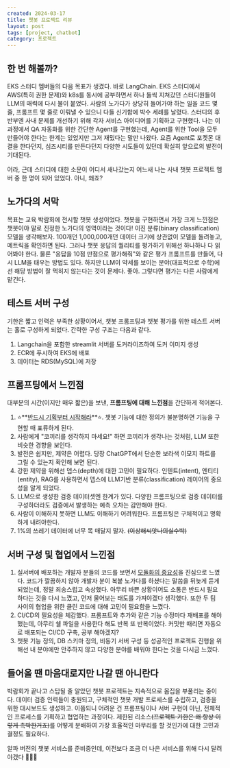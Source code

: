 ```yaml
---
created: 2024-03-17
title: 챗봇 프로젝트 리뷰
layout: post
tags: [project, chatbot]
category: 프로젝트
---
```




## 한 번 해볼까?

EKS 스터디 멤버들의 다음 목표가 생겼다. 바로 LangChain. EKS 스터디에서 AWS(특히 권한 문제)와 k8s를 동시에 공부하면서 하나 둘씩 지쳐갔던 스터디원들이 LLM의 매력에 다시 불이 붙었다. 사람의 노가다가 상당히 들어가야 하는 일을 코드 몇 줄, 프롬프트 몇 줄로 이뤄낼 수 있으니 다들 신기함에 박수 세례를 날렸다. 스터디의 후반부엔 사내 문제를 개선하기 위해 각자 서비스 아이디어를 기획하고 구현했다. 나는 이 과정에서 QA 자동화를 위한 간단한 Agent를 구현했는데, Agent를 위한 Tool을 모두 만들어야 한다는 한계는 있었지만 그저 재밌다는 말만 나왔다. 요즘 Agent로 포켓몬 대결을 한다던지, 심즈시티를 만든다던지 다양한 시도들이 있던데 확실히 앞으로의 발전이 기대된다.

어라, 근데 스터디에 대한 소문이 어디서 새나갔는지 어느새 나는 사내 챗봇 프로젝트 멤버 중 한 명이 되어 있었다. 아니, 왜죠?



## 노가다의 서막

목표는 교육 박람회에 전시할 챗봇 생성이었다. 챗봇을 구현하면서 가장 크게 느낀점은 챗봇이야 말로 진정한 노가다의 영역이라는 것이다! 이진 분류(binary classification) 모델을 생각해보자. 100개던 1,000,000개던 데이터 크기에 상관없이 모델을 돌려놓고, 메트릭을 확인하면 된다. 그러나 챗봇 응답의 퀄리티를 평가하기 위해선 하나하나 다 읽어봐야 한다. 물론 "응답을 10점 만점으로 평가해줘"와 같은 평가 프롬프트를 만들어, 다시 LLM을 태우는 방법도 있다. 하지만 LLM이 약세를 보이는 분야(대표적으로 수학)에선 해당 방법이 잘 먹히지 않는다는 것이 문제다. 좋아. 그렇다면 평가는 다른 사람에게 맡긴다.



## 테스트 서버 구성

기한은 짧고 인력은 부족한 상황이어서, 챗봇 프롬프팅과 챗봇 평가를 위한 테스트 서버는 홀로 구성하게 되었다. 간략한 구성 구조는 다음과 같다.

1. Langchain을 포함한 streamlit 서버를 도커라이즈하여 도커 이미지 생성
2. ECR에 푸시하여 EKS에 배포
3. 데이터는 RDS(MySQL)에 저장



## 프롬프팅에서 느낀점

 대부분의 시간(이지만 매우 짧은)을 보낸, **프롬프팅에 대해 느낀점**을 간단하게 적어본다.

1. ⭐️**<u>반드시 기획부터 시작해라</u>**⭐️. 챗봇 기능에 대한 정의가 불분명하면 기능을 구현할 때 표류하게 된다.
2. 사람에게 "코끼리를 생각하지 마세요!" 하면 코끼리가 생각나는 것처럼, LLM 또한 비슷한 경향을 보인다.
3. 발전은 쉽지만, 제약은 어렵다. 당장 ChatGPT에서 단순한 보라색 이모지 하트를 그릴 수 있는지 확인해 보면 된다.
4. 강한 제약을 위해선 뎁스(depth)에 대한 고민이 필요하다. 인텐트(intent), 엔티티(entity), RAG를 사용하면서 뎁스에 LLM기반 분류(classification) 레이어의 중요성을 알게 되었다.
5. LLM으로 생성한 검증 데이터셋엔 한계가 있다. 다양한 프롬프팅으로 검증 데이터를 구성하더라도 검증에서 발생하는 예측 오차는 감안해야 한다.
6. 사람이 이해하지 못하면 LLM도 이해하기 어려워한다. 프롬프팅은 구체적이고 명확하게 내려야한다. 
7. 1%의 쓰레기 데이터에 너무 목 매달지 말자. ~~(이상해씨앗나의실수박)~~ 



## 서버 구성 및 협업에서 느낀점

1. 실서버에 배포하는 개발자 분들의 코드를 보면서 <u>모듈화의 중요성</u>을 진심으로 느꼈다. 코드가 깔끔하지 않아 개발자 분이 복붙 노가다를 하셨다는 말씀을 뒤늦게 듣게 되었는데, 정말 죄송스럽고 속상했다. 아무리 바쁜 상황이어도 소통은 반드시 필요하다는 것을 다시 느꼈고, 먼저 물어보는 태도를 가져야겠다 생각했다. 또한 두 팀 사이의 협업을 위한 클린 코드에 대해 고민이 필요함을 느꼈다.
2. CI/CD의 필요성을 체감했다. 프롬프트와 추가와 같은 기능 수정마다 재배포를 해야했는데, 아무리 쉘 파일을 사용한다 해도 반복 또 반복이었다. 커밋만 때리면 자동으로 배포되는 CI/CD 구축, 공부 해야겠지?
3. 챗봇 기능 정의, DB 스키마 정의, 비동기 서버 구성 등 성공적인 프로젝트 진행을 위해선 내 분야에만 안주하지 않고 다양한 분야를 배워야 한다는 것을 다시금 느꼈다.



## 들어올 땐 마음대로지만 나갈 땐 아니란다

박람회가 끝나고 스탑될 줄 알았던 챗봇 프로젝트는 지속적으로 몸집을 부풀리는 중이다. 데이터 검증 인력들이 충원되고, 구체적인 챗봇 개발 프로세스를 수립하고, 검증을 위한 대시보드도 생성하고. 이쯤되니 어려운 건 프롬프팅이나 서버 구현이 아닌, 전체적인 프로세스를 기획하고 협업하는 과정이다. 제한된 리소스~~(프로젝트 기한은 왜 항상 이렇게 촉박한거죠)~~를 어떻게 분배하여 가장 효율적인 마무리를 할 것인가에 대한 고민과 결정도 필요하다. 

알파 버전의 챗봇 서비스를 준비중인데, 이전보다 조금 더 나은 서비스를 위해 다시 달려야겠다 🥕🥕🥕 









